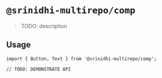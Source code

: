 # `@srinidhi-multirepo/comp`

> TODO: description 

## Usage

```
import { Button, Text } from '@srinidhi-multirepo/comp';

// TODO: DEMONSTRATE API
```
